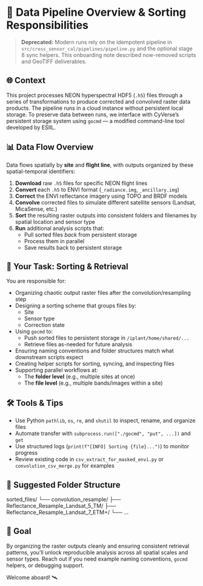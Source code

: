 # 🔄 Data Pipeline Overview & Sorting Responsibilities

> **Deprecated:** Modern runs rely on the idempotent pipeline in
> `src/cross_sensor_cal/pipelines/pipeline.py` and the optional stage 8 sync
> helpers. This onboarding note described now-removed scripts and GeoTIFF
> deliverables.

## 🌐 Context

This project processes NEON hyperspectral HDF5 (`.h5`) files through a series of transformations to produce corrected and convolved raster data products. The pipeline runs in a cloud instance without persistent local storage. To preserve data between runs, we interface with CyVerse’s persistent storage system using `gocmd` — a modified command-line tool developed by ESIIL.

## 📊 Data Flow Overview

Data flows spatially by **site** and **flight line**, with outputs organized by these spatial-temporal identifiers:

1. **Download** raw `.h5` files for specific NEON flight lines
2. **Convert** each `.h5` to ENVI format (`_radiance.img`, `_ancillary.img`)
3. **Correct** the ENVI reflectance imagery using TOPO and BRDF models
4. **Convolve** corrected files to simulate different satellite sensors (Landsat, MicaSense, etc.)
5. **Sort** the resulting raster outputs into consistent folders and filenames by spatial location and sensor type
6. **Run** additional analysis scripts that:
   - Pull sorted files *back* from persistent storage
   - Process them in parallel
   - Save results back to persistent storage

## 🧩 Your Task: Sorting & Retrieval

You are responsible for:
- Organizing chaotic output raster files after the convolution/resampling step
- Designing a sorting scheme that groups files by:
  - Site
  - Sensor type
  - Correction state
- Using `gocmd` to:
  - Push sorted files to persistent storage in `/iplant/home/shared/...`
  - Retrieve files as-needed for future analysis
- Ensuring naming conventions and folder structures match what downstream scripts expect
- Creating helper scripts for sorting, syncing, and inspecting files
- Supporting parallel workflows at:
  - The **folder level** (e.g., multiple sites at once)
  - The **file level** (e.g., multiple bands/images within a site)

## 🛠️ Tools & Tips

- Use Python `pathlib`, `os`, `re`, and `shutil` to inspect, rename, and organize files
- Automate transfer with `subprocess.run(["./gocmd", "put", ...])` and `get`
- Use structured logs (`print(f"[INFO] Sorting {file}...")`) to monitor progress
- Review existing code in `csv_extract_for_masked_envi.py` or `convolution_csv_merge.py` for examples

## 📁 Suggested Folder Structure

sorted_files/
└── convolution_resample/
├── Reflectance_Resample_Landsat_5_TM/
├── Reflectance_Resample_Landsat_7_ETM+/
└── ...

## 🚀 Goal

By organizing the raster outputs cleanly and ensuring consistent retrieval patterns, you’ll unlock reproducible analysis across all spatial scales and sensor types. Reach out if you need example naming conventions, `gocmd` helpers, or debugging support.

Welcome aboard! 🛰️
